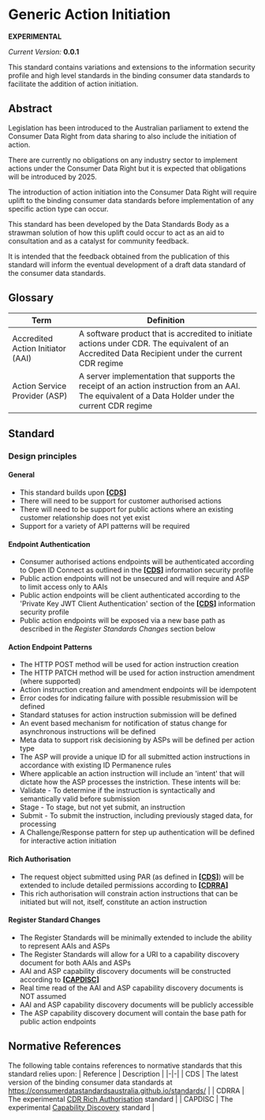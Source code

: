 # Generic Action Initiation

**EXPERIMENTAL**

*Current Version:* **0.0.1**

This standard contains variations and extensions to the information security
profile and high level standards in the binding consumer data standards to
facilitate the addition of action initiation.

## Abstract

Legislation has been introduced to the Australian parliament to extend the Consumer Data Right from data sharing to also include the initiation of action.

There are currently no obligations on any industry sector to implement actions under the Consumer Data Right but it is expected that obligations will be introduced by 2025.

The introduction of action initiation into the Consumer Data Right will require uplift to the binding consumer data standards before implementation of any specific action type can occur.

This standard has been developed by the Data Standards Body as a strawman solution of how this uplift could occur to act as an aid to consultation and as a catalyst for community feedback.

It is intended that the feedback obtained from the publication of this standard will inform the eventual development of a draft data standard of the consumer data standards.

## Glossary

| Term | Definition |
|-|-|
| Accredited Action Initiator (AAI) | A software product that is accredited to initiate actions under CDR.  The equivalent of an Accredited Data Recipient under the current CDR regime |
| Action Service Provider (ASP) | A server implementation that supports the receipt of an action instruction from an AAI.  The equivalent of a Data Holder under the current CDR regime |

## Standard

### Design principles

#### General

- This standard builds upon **[[CDS](#normative-cds)]**
- There will need to be support for customer authorised actions
- There will need to be support for public actions where an existing customer relationship does not yet exist
- Support for a variety of API patterns will be required

#### Endpoint Authentication

- Consumer authorised actions endpoints will be authenticated according to Open ID Connect as outlined in the **[[CDS](#normative-cds)]** information security profile
- Public action endpoints will not be unsecured and will require and ASP to limit access only to AAIs
- Public action endpoints will be client authenticated according to the 'Private Key JWT Client Authentication' section of the **[[CDS](#normative-cds)]** information security profile
- Public action endpoints will be exposed via a new base path as described in the *Register Standards Changes* section below


#### Action Endpoint Patterns

-	The HTTP POST method will be used for action instruction creation
-	The HTTP PATCH method will be used for action instruction amendment (where supported)
-	Action instruction creation and amendment endpoints will be idempotent
-	Error codes for indicating failure with possible resubmission will be defined
- Standard statuses for action instruction submission will be defined
- An event based mechanism for notification of status change for asynchronous instructions will be defined
-	Meta data to support risk decisioning by ASPs will be defined per action type
-	The ASP will provide a unique ID for all submitted action instructions in accordance with existing ID Permanence rules
-	Where applicable an action instruction will include an 'intent' that will dictate how the ASP processes the instriction.  These intents will be:
  - Validate - To determine if the instruction is syntactically and semantically valid before submission
  - Stage - To stage, but not yet submit, an instruction
  - Submit - To submit the instruction, including previously staged data, for processing
-	A Challenge/Response pattern for step up authentication will be defined for interactive action initiation

#### Rich Authorisation

- The request object submitted using PAR (as defined in **[[CDS](#normative-cds)]**) will be extended to include detailed permissions according to **[[CDRRA](#normative-cdrra)]**
- This rich authorisation will constrain action instructions that can be initiated but will not, itself, constitute an action instruction

#### Register Standard Changes

- The Register Standards will be minimally extended to include the ability to represent AAIs and ASPs
-	The Register Standards will allow for a URI to a capability discovery document for both AAIs and ASPs
- AAI and ASP capability discovery documents will be constructed according to **[[CAPDISC](#normative-capdisc)]**
-	Real time read of the AAI and ASP capability discovery documents is NOT assumed
-	AAI and ASP capability discovery documents will be publicly accessible
- The ASP capability discovery document will contain the base path for public action endpoints

## Normative References

The following table contains references to normative standards that this standard relies upon:
| Reference | Description |
|-|-|
| CDS <a id="normative-cds"/> | The latest version of the binding consumer data standards at https://consumerdatastandardsaustralia.github.io/standards/ |
| CDRRA <a id="normative-cdrra"/> | The experimental [CDR Rich Authorisation](./CDR-Rich-Authorisation.html) standard |
| CAPDISC <a id="normative-capdisc"/> | The experimental [Capability Discovery](./Capability-Discovery.html) standard |

